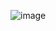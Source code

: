 ![image](https://github.com/KamranHussen71/m_6_assignment12/assets/140729209/80d815b5-9687-4289-a005-d2585ee19c11)

